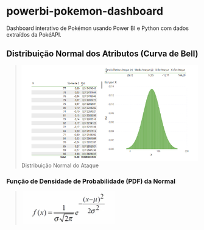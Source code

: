 # powerbi-pokemon-dashboard
Dashboard interativo de Pokémon usando Power BI e Python com dados extraídos da PokéAPI.

## Distribuição Normal dos Atributos (Curva de Bell)
> ![Distribuição Normal do Ataque dos Pokémons](imagens/distribuicao-normal-ataque.png)
Distribuição Normal do Ataque

### Função de Densidade de Probabilidade (PDF) da Normal
> ![f(x)](imagens/f(x).png)

